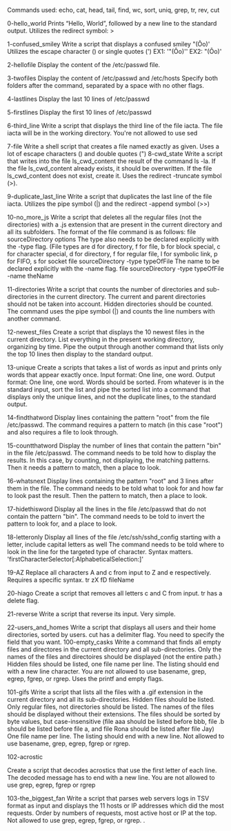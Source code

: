 Commands used: echo, cat, head, tail, find, wc, sort, uniq, grep, tr, rev, cut

0-hello_world Prints “Hello, World”, followed by a new line to the standard output. Utilizes the redirect symbol: >

1-confused_smiley Write a script that displays a confused smiley "(Ôo)' Utilizes the escape character () or single quotes (') EX1: '"(Ôo)'' EX2: "(Ôo)'

2-hellofile Display the content of the /etc/passwd file.

3-twofiles Display the content of /etc/passwd and /etc/hosts Specify both folders after the command, separated by a space with no other flags.

4-lastlines Display the last 10 lines of /etc/passwd

5-firstlines Display the first 10 lines of /etc/passwd

6-third_line Write a script that displays the third line of the file iacta. The file iacta will be in the working directory. You're not allowed to use sed

7-file Write a shell script that creates a file named exactly as given. Uses a lot of escape characters () and double quotes (") 8-cwd_state Write a script that writes into the file ls_cwd_content the result of the command ls -la. If the file ls_cwd_content already exists, it should be overwritten. If the file ls_cwd_content does not exist, create it. Uses the redirect -truncate symbol (>).

9-duplicate_last_line Write a script that duplicates the last line of the file iacta. Utilizes the pipe symbol (|) and the redirect -append symbol (>>)

10-no_more_js Write a script that deletes all the regular files (not the directories) with a .js extension that are present in the current directory and all its subfolders. The format of the file command is as follows: file sourceDirectory options The type also needs to be declared explicitly with the -type flag. (File types are d for directory, f for file, b for block special, c for character special, d for directory, f for regular file, l for symbolic link, p for FIFO, s for socket file sourceDirectory -type typeOfFile The name to be declared explicitly with the -name flag. file sourceDirectory -type typeOfFile -name theName

11-directories Write a script that counts the number of directories and sub-directories in the current directory. The current and parent directories should not be taken into account. Hidden directories should be counted. The command uses the pipe symbol (|) and counts the line numbers with another command.

12-newest_files Create a script that displays the 10 newest files in the current directory. List everything in the present working directory, organizing by time. Pipe the output through another command that lists only the top 10 lines then display to the standard output.

13-unique Create a scripts that takes a list of words as input and prints only words that appear exactly once. Input format: One line, one word. Output format: One line, one word. Words should be sorted. From whatever is in the standard input, sort the list and pipe the sorted list into a command that displays only the unique lines, and not the duplicate lines, to the standard output.

14-findthatword Display lines containing the pattern "root" from the file /etc/passwd. The command requires a pattern to match (in this case "root") and also requires a file to look through.

15-countthatword Display the number of lines that contain the pattern "bin" in the file /etc/passwd. The command needs to be told how to display the results. In this case, by counting, not displaying, the matching patterns. Then it needs a pattern to match, then a place to look.

16-whatsnext Display lines containing the pattern "root" and 3 lines after them in the file. The command needs to be told what to look for and how far to look past the result. Then the pattern to match, then a place to look.

17-hidethisword Display all the lines in the file /etc/passwd that do not contain the pattern "bin". The command needs to be told to invert the pattern to look for, and a place to look.

18-letteronly Display all lines of the file /etc/ssh/sshd_config starting with a letter, include capital letters as well The command needs to be told where to look in the line for the targeted type of character. Syntax matters. 'firstCharacterSelector[:AlphabeticalSelection:]'

19-AZ Replace all characters A and c from input to Z and e respectively. Requires a specific syntax. tr zX fD fileName

20-hiago Create a script that removes all letters c and C from input. tr has a delete flag.

21-reverse Write a script that reverse its input. Very simple.

22-users_and_homes Write a script that displays all users and their home directories, sorted by users. cut has a delimiter flag. You need to specify the field that you want. 100-empty_casks Write a command that finds all empty files and directores in the current directory and all sub-directories. Only the names of the files and directoires should be displayed (not the entire path.) Hidden files should be listed, one file name per line. The listing should end with a new line character. You are not allowed to use basename, grep, egrep, fgrep, or rgrep.
Uses the printf and empty flags.

101-gifs Write a script that lists all the files with a .gif extension in the current directory and all its sub-directories. Hidden files should be listed. Only regular files, not directories should be listed. The names of the files should be displayed without their extensions. The files should be sorted by byte values, but case-insensitive (file aaa should be listed before bbb, file .b should be listed before file a, and file Rona should be listed after file Jay) One file name per line. The listing should end with a new line. Not allowed to use basename, grep, egrep, fgrep or rgrep.

102-acrostic

Create a script that decodes acrostics that use the first letter of each line. The decoded message has to end with a new line. You are not allowed to use grep, egrep, fgrep or rgrep

103-the_biggest_fan Write a script that parses web servers logs in TSV format as input and displays the 11 hosts or IP addresses which did the most requests. Order by numbers of requests, most active host or IP at the top. Not allowed to use grep, egrep, fgrep, or rgrep. .
